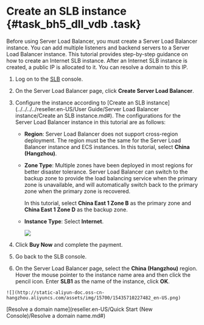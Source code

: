 # Create an SLB instance {#task_bh5_dll_vdb .task}

Before using Server Load Balancer, you must create a Server Load Balancer instance. You can add multiple listeners and backend servers to a Server Load Balancer instance. This tutorial provides step-by-step guidance on how to create an Internet SLB instance. After an Internet SLB instance is created, a public IP is allocated to it. You can resolve a domain to this IP.

1.   Log on to the [SLB](https://partners-intl.console.aliyun.com/#/slb) console. 
2.  On the Server Load Balancer page, click **Create Server Load Balancer**. 
3.  Configure the instance according to [Create an SLB instance](../../../../reseller.en-US/User Guide/Server Load Balancer instance/Create an SLB instance.md#). The configurations for the Server Load Balancer instance in this tutorial are as follows:
    -   **Region**: Server Load Balancer does not support cross-region deployment. The region must be the same for the Server Load Balancer instance and ECS instances. In this tutorial, select **China \(Hangzhou\)**.
    -   **Zone Type**: Multiple zones have been deployed in most regions for better disaster tolerance. Server Load Balancer can switch to the backup zone to provide the load balancing service when the primary zone is unavailable, and will automatically switch back to the primary zone when the primary zone is recovered.

        In this tutorial, select **China East 1 Zone B** as the primary zone and **China East 1 Zone D** as the backup zone.

    -   **Instance Type**: Select **Internet**.

        ![](http://static-aliyun-doc.oss-cn-hangzhou.aliyuncs.com/assets/img/15700/15435710227476_en-US.png)

4.   Click **Buy Now** and complete the payment. 
5.   Go back to the SLB console. 
6.   On the Server Load Balancer page, select the **China \(Hangzhou\)** region. Hover the mouse pointer to the instance name area and then click the pencil icon. Enter **SLB1** as the name of the instance, click **OK**. 

    ![](http://static-aliyun-doc.oss-cn-hangzhou.aliyuncs.com/assets/img/15700/15435710227482_en-US.png)


[Resolve a domain name](reseller.en-US/Quick Start (New Console)/Resolve a domain name.md#)

